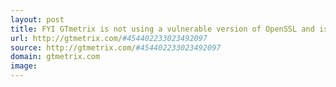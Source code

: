 ```yaml
---
layout: post
title: FYI GTmetrix is not using a vulnerable version of OpenSSL and is not affected by Heartbleed 
url: http://gtmetrix.com/#454402233023492097
source: http://gtmetrix.com/#454402233023492097
domain: gtmetrix.com
image: 
---
```



